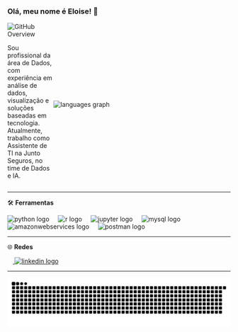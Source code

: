 ### Olá, meu nome é Eloise! 👋

<div style="display: flex; justify-content: space-between; align-items: center;">
  <!-- Texto à esquerda -->
  <div style="flex: 1;">
    <img src="https://img.shields.io/static/v1?label=Overview&message=Eloise%20Monteiro&color=440e9c&style=for-the-badge&logo=GitHub" alt="GitHub Overview">
    <p align="left"> 
      Sou profissional da área de Dados, com experiência em análise de dados, visualização e soluções baseadas em tecnologia. Atualmente, trabalho como Assistente de TI na Junto Seguros, no time de Dados e IA.
    </p>
  </div>
  
  <!-- Imagem à direita -->
  <div style="min-width: 400px;">
    <img src="https://github-readme-stats.vercel.app/api/top-langs?username=eloisemf&locale=pt-br&hide_title=false&layout=compact&card_width=320&langs_count=6&theme=github_dark&hide_border=true&order=2" alt="languages graph" />
  </div>
</div>

---

:hammer_and_wrench: **Ferramentas**
<div align="left">
  <img src="https://cdn.simpleicons.org/python/3776AB" height="40" alt="python logo" />
  <img width="12" />
  <img src="https://cdn.simpleicons.org/r/276DC3" height="40" alt="r logo" />
  <img width="12" />
  <img src="https://cdn.jsdelivr.net/gh/devicons/devicon/icons/jupyter/jupyter-original.svg" height="40" alt="jupyter logo" />
  <img width="12" />
  <img src="https://cdn.simpleicons.org/mysql/4479A1" height="40" alt="mysql logo" />
  <img width="12" />
  <img src="https://cdn.jsdelivr.net/gh/devicons/devicon/icons/amazonwebservices/amazonwebservices-line-wordmark.svg" height="40" alt="amazonwebservices logo" />
  <img width="12" />
  <img src="https://cdn.simpleicons.org/postman/FF6C37" height="40" alt="postman logo" />
</div>

---

🌐 **Redes**

<a href="https://www.linkedin.com/in/eloisemf/" target="_blank">
  <img width="12" />
  <img src="https://cdn.simpleicons.org/linkedin/0A66C2" height="40" alt="linkedin logo" />
</a>

---

<img src="https://raw.githubusercontent.com/eloisemf/eloisemf/output/snake.svg" alt="Snake animation" />
